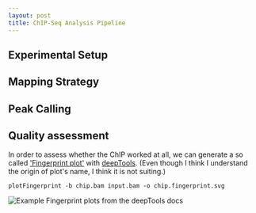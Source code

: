 ```yaml
---
layout: post
title: ChIP-Seq Analysis Pipeline
---
```


## Experimental Setup

## Mapping Strategy

## Peak Calling

## Quality assessment
In order to assess whether the ChIP worked at all, we can generate a so called ['Fingerprint plot'](https://deeptools.readthedocs.io/en/develop/content/tools/plotFingerprint.html) with [deepTools](https://github.com/deeptools/deepTools).
(Even though I think I understand the origin of plot's name, I think it is not suiting.)

```{sh}
plotFingerprint -b chip.bam input.bam -o chip.fingerprint.svg
```

![Example Fingerprint plots from the deepTools docs](https://deeptools.readthedocs.io/en/develop/_images/QC_fingerprint.png)

